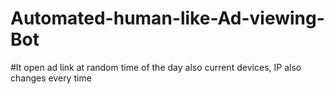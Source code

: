 # Automated-human-like-Ad-viewing-Bot

#It open ad link at random time of the day also current devices, IP also changes every time
